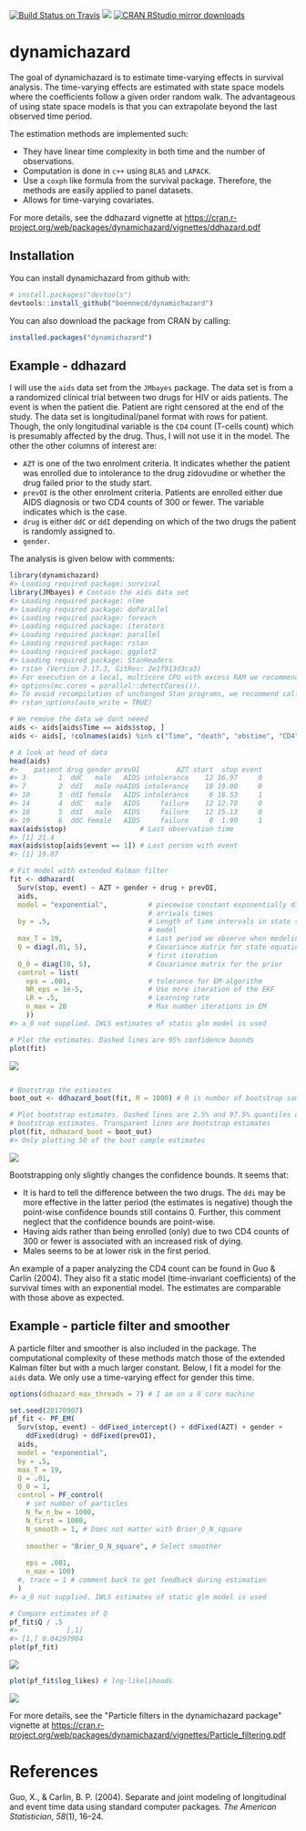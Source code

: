 [![Build Status on Travis](https://travis-ci.org/boennecd/dynamichazard.svg?branch=master,osx)](https://travis-ci.org/boennecd/dynamichazard) [![](https://www.r-pkg.org/badges/version/dynamichazard)](https://www.r-pkg.org/badges/version/dynamichazard)
[![CRAN RStudio mirror downloads](http://cranlogs.r-pkg.org/badges/dynamichazard)](http://cran.rstudio.com/web/packages/dynamichazard/index.html)

dynamichazard
=============

The goal of dynamichazard is to estimate time-varying effects in survival analysis. The time-varying effects are estimated with state space models where the coefficients follow a given order random walk. The advantageous of using state space models is that you can extrapolate beyond the last observed time period.

The estimation methods are implemented such:

-   They have linear time complexity in both time and the number of observations.
-   Computation is done in `c++` using `BLAS` and `LAPACK`.
-   Use a `coxph` like formula from the survival package. Therefore, the methods are easily applied to panel datasets.
-   Allows for time-varying covariates.

For more details, see the ddhazard vignette at <https://cran.r-project.org/web/packages/dynamichazard/vignettes/ddhazard.pdf>

Installation
------------

You can install dynamichazard from github with:

``` r
# install.packages("devtools")
devtools::install_github("boennecd/dynamichazard")
```

You can also download the package from CRAN by calling:

``` r
installed.packages("dynamichazard")
```

Example - ddhazard
------------------

I will use the `aids` data set from the `JMbayes` package. The data set is from a a randomized clinical trial between two drugs for HIV or aids patients. The event is when the patient die. Patient are right censored at the end of the study. The data set is longitudinal/panel format with rows for patient. Though, the only longitudinal variable is the `CD4` count (T-cells count) which is presumably affected by the drug. Thus, I will not use it in the model. The other the other columns of interest are:

-   `AZT` is one of the two enrolment criteria. It indicates whether the patient was enrolled due to intolerance to the drug zidovudine or whether the drug failed prior to the study start.
-   `prevOI` is the other enrolment criteria. Patients are enrolled either due AIDS diagnosis or two CD4 counts of 300 or fewer. The variable indicates which is the case.
-   `drug` is either `ddC` or `ddI` depending on which of the two drugs the patient is randomly assigned to.
-   `gender`.

The analysis is given below with comments:

``` r
library(dynamichazard)
#> Loading required package: survival
library(JMbayes) # Contain the aids data set
#> Loading required package: nlme
#> Loading required package: doParallel
#> Loading required package: foreach
#> Loading required package: iterators
#> Loading required package: parallel
#> Loading required package: rstan
#> Loading required package: ggplot2
#> Loading required package: StanHeaders
#> rstan (Version 2.17.3, GitRev: 2e1f913d3ca3)
#> For execution on a local, multicore CPU with excess RAM we recommend calling
#> options(mc.cores = parallel::detectCores()).
#> To avoid recompilation of unchanged Stan programs, we recommend calling
#> rstan_options(auto_write = TRUE)

# We remove the data we dont neeed
aids <- aids[aids$Time == aids$stop, ]
aids <- aids[, !colnames(aids) %in% c("Time", "death", "obstime", "CD4")]

# A look at head of data
head(aids)
#>    patient drug gender prevOI         AZT start  stop event
#> 3        1  ddC   male   AIDS intolerance    12 16.97     0
#> 7        2  ddI   male noAIDS intolerance    18 19.00     0
#> 10       3  ddI female   AIDS intolerance     6 18.53     1
#> 14       4  ddC   male   AIDS     failure    12 12.70     0
#> 18       5  ddI   male   AIDS     failure    12 15.13     0
#> 19       6  ddC female   AIDS     failure     0  1.90     1
max(aids$stop)                  # Last observation time
#> [1] 21.4
max(aids$stop[aids$event == 1]) # Last person with event
#> [1] 19.07

# Fit model with extended Kalman filter
fit <- ddhazard(
  Surv(stop, event) ~ AZT + gender + drug + prevOI,
  aids,
  model = "exponential",          # piecewise constant exponentially distributed 
                                  # arrivals times
  by = .5,                        # Length of time intervals in state space 
                                  # model
  max_T = 19,                     # Last period we observe when modeling
  Q = diag(.01, 5),               # Covariance matrix for state equation in 
                                  # first iteration
  Q_0 = diag(10, 5),              # Covariance matrix for the prior
  control = list(
    eps = .001,                   # tolerance for EM-algorithm
    NR_eps = 1e-5,                # Use more iteration of the EKF
    LR = .5,                      # Learning rate
    n_max = 20                    # Max number iterations in EM
    ))
#> a_0 not supplied. IWLS estimates of static glm model is used

# Plot the estimates. Dashed lines are 95% confidence bounds
plot(fit)
```

![](README-ddhazard_fit-1.png)

``` r

# Bootstrap the estimates
boot_out <- ddhazard_boot(fit, R = 1000) # R is number of bootstrap samples

# Plot bootstrap estimates. Dashed lines are 2.5% and 97.5% quantiles of the 
# bootstrap estimates. Transparent lines are bootstrap estimates
plot(fit, ddhazard_boot = boot_out)
#> Only plotting 50 of the boot sample estimates
```

![](README-ddhazard_fit-2.png)

Bootstrapping only slightly changes the confidence bounds. It seems that:

-   It is hard to tell the difference between the two drugs. The `ddi` may be more effective in the latter period (the estimates is negative) though the point-wise confidence bounds still contains 0. Further, this comment neglect that the confidence bounds are point-wise.
-   Having aids rather than being enrolled (only) due to two CD4 counts of 300 or fewer is associated with an increased risk of dying.
-   Males seems to be at lower risk in the first period.

An example of a paper analyzing the CD4 count can be found in Guo & Carlin (2004). They also fit a static model (time-invariant coefficients) of the survival times with an exponential model. The estimates are comparable with those above as expected.

Example - particle filter and smoother
--------------------------------------

A particle filter and smoother is also included in the package. The computational complexity of these methods match those of the extended Kalman filter but with a much larger constant. Below, I fit a model for the `aids` data. We only use a time-varying effect for gender this time.

``` r
options(ddhazard_max_threads = 7) # I am on a 8 core machine

set.seed(20170907)
pf_fit <- PF_EM(
  Surv(stop, event) ~ ddFixed_intercept() + ddFixed(AZT) + gender + 
    ddFixed(drug) + ddFixed(prevOI),
  aids,
  model = "exponential",
  by = .5,  
  max_T = 19,
  Q = .01,
  Q_0 = 1,
  control = PF_control(
    # set number of particles
    N_fw_n_bw = 1000, 
    N_first = 1000,
    N_smooth = 1, # Does not matter with Brier_O_N_square
    
    smoother = "Brier_O_N_square", # Select smoother
    
    eps = .001, 
    n_max = 100)
  #, trace = 1 # comment back to get feedback during estimation
  )
#> a_0 not supplied. IWLS estimates of static glm model is used
```

``` r
# Compare estimates of Q
pf_fit$Q / .5
#>            [,1]
#> [1,] 0.04297984
plot(pf_fit)
```

![](README-pf_plots-1.png)

``` r
plot(pf_fit$log_likes) # log-likelihoods
```

![](README-pf_plots-2.png)

For more details, see the "Particle filters in the dynamichazard package" vignette at <https://cran.r-project.org/web/packages/dynamichazard/vignettes/Particle_filtering.pdf>

References
==========

Guo, X., & Carlin, B. P. (2004). Separate and joint modeling of longitudinal and event time data using standard computer packages. *The American Statistician*, *58*(1), 16–24.
